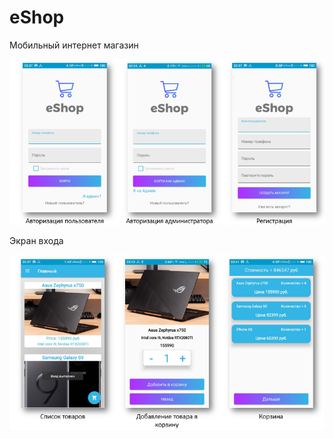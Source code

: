 # eShop
Мобильный интернет магазин

![Экран входа](https://github.com/personalMrX/eShop/blob/master/Screen1.png)
</br>  

Экран входа  

![](https://github.com/personalMrX/eShop/blob/master/Screen2.png)
